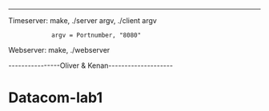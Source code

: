 
--------------------------------------------------

Timeserver: make, ./server argv, ./client argv 

                argv = Portnumber, "8080" 

Webserver: make, ./webserver 

----------------Oliver & Kenan--------------------
# Datacom-lab1
